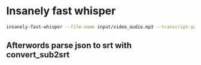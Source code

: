 # Insanely fast whisper

```bash
insanely-fast-whisper --file-name input/video_audio.mp3 --transcript-path output --device mps
```

## Afterwords parse json to srt with convert_sub2srt
